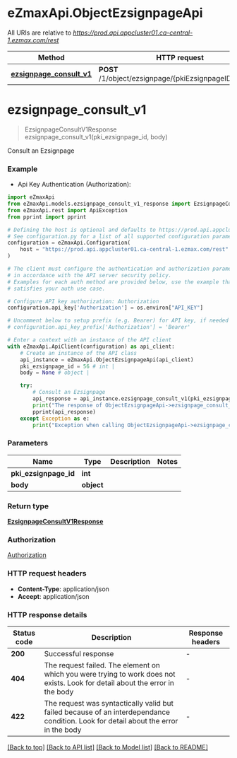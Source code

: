 # eZmaxApi.ObjectEzsignpageApi

All URIs are relative to *https://prod.api.appcluster01.ca-central-1.ezmax.com/rest*

Method | HTTP request | Description
------------- | ------------- | -------------
[**ezsignpage_consult_v1**](ObjectEzsignpageApi.md#ezsignpage_consult_v1) | **POST** /1/object/ezsignpage/{pkiEzsignpageID}/consult | Consult an Ezsignpage


# **ezsignpage_consult_v1**
> EzsignpageConsultV1Response ezsignpage_consult_v1(pki_ezsignpage_id, body)

Consult an Ezsignpage

### Example

* Api Key Authentication (Authorization):

```python
import eZmaxApi
from eZmaxApi.models.ezsignpage_consult_v1_response import EzsignpageConsultV1Response
from eZmaxApi.rest import ApiException
from pprint import pprint

# Defining the host is optional and defaults to https://prod.api.appcluster01.ca-central-1.ezmax.com/rest
# See configuration.py for a list of all supported configuration parameters.
configuration = eZmaxApi.Configuration(
    host = "https://prod.api.appcluster01.ca-central-1.ezmax.com/rest"
)

# The client must configure the authentication and authorization parameters
# in accordance with the API server security policy.
# Examples for each auth method are provided below, use the example that
# satisfies your auth use case.

# Configure API key authorization: Authorization
configuration.api_key['Authorization'] = os.environ["API_KEY"]

# Uncomment below to setup prefix (e.g. Bearer) for API key, if needed
# configuration.api_key_prefix['Authorization'] = 'Bearer'

# Enter a context with an instance of the API client
with eZmaxApi.ApiClient(configuration) as api_client:
    # Create an instance of the API class
    api_instance = eZmaxApi.ObjectEzsignpageApi(api_client)
    pki_ezsignpage_id = 56 # int | 
    body = None # object | 

    try:
        # Consult an Ezsignpage
        api_response = api_instance.ezsignpage_consult_v1(pki_ezsignpage_id, body)
        print("The response of ObjectEzsignpageApi->ezsignpage_consult_v1:\n")
        pprint(api_response)
    except Exception as e:
        print("Exception when calling ObjectEzsignpageApi->ezsignpage_consult_v1: %s\n" % e)
```



### Parameters


Name | Type | Description  | Notes
------------- | ------------- | ------------- | -------------
 **pki_ezsignpage_id** | **int**|  | 
 **body** | **object**|  | 

### Return type

[**EzsignpageConsultV1Response**](EzsignpageConsultV1Response.md)

### Authorization

[Authorization](../README.md#Authorization)

### HTTP request headers

 - **Content-Type**: application/json
 - **Accept**: application/json

### HTTP response details

| Status code | Description | Response headers |
|-------------|-------------|------------------|
**200** | Successful response |  -  |
**404** | The request failed. The element on which you were trying to work does not exists. Look for detail about the error in the body |  -  |
**422** | The request was syntactically valid but failed because of an interdependance condition. Look for detail about the error in the body |  -  |

[[Back to top]](#) [[Back to API list]](../README.md#documentation-for-api-endpoints) [[Back to Model list]](../README.md#documentation-for-models) [[Back to README]](../README.md)

